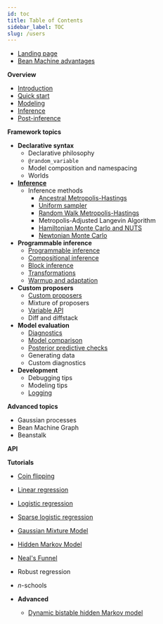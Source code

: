 ```yaml
---
id: toc
title: Table of Contents
sidebar_label: TOC
slug: /users
---
```

* [Landing page](landing_page/landing_page.md)
* [Bean Machine advantages](landing_page/bean_machine_advantages.md)

**Overview**

* [Introduction](overview/introduction/introduction.md)
* [Quick start](overview/quick_start/quick_start.md)
* [Modeling](overview/modeling/modeling.md)
* [Inference](overview/inference/inference.md)
* [Post-inference](overview/analysis/analysis.md)

**Framework topics**

* **Declarative syntax**
  * Declarative philosophy
  * `@random_variable`
  * Model composition and namespacing
  * Worlds
* **[Inference](framework_topics/inference/inference.md)**
  * Inference methods
    * [Ancestral Metropolis-Hastings](framework_topics/inference/ancestral_metropolis_hastings.md)
    * [Uniform sampler](framework_topics/inference/uniform_metropolis_hastings.md)
    * [Random Walk Metropolis-Hastings](framework_topics/inference/random_walk.md)
    * Metropolis-Adjusted Langevin Algorithm
    * [Hamiltonian Monte Carlo and NUTS](framework_topics/inference/hamiltonian_monte_carlo.md)
    * [Newtonian Monte Carlo](framework_topics/inference/newtonian_monte_carlo.md)
* **Programmable inference**
  * [Programmable inference](framework_topics/programmable_inference/programmable_inference.md)
  * [Compositional inference](framework_topics/programmable_inference/compositional_inference.md)
  * [Block inference](framework_topics/programmable_inference/block_inference.md)
  * [Transformations](framework_topics/programmable_inference/transforms.md)
  * [Warmup and adaptation](framework_topics/programmable_inference/adaptive_inference.md)
* **Custom proposers**
  * [Custom proposers](framework_topics/custom_proposers/custom_proposers.md)
  * Mixture of proposers
  * [Variable API](framework_topics/custom_proposers/variable.md)
  * Diff and diffstack
* **Model evaluation**
  * [Diagnostics](framework_topics/model_evaluation/diagnostics.md)
  * [Model comparison](framework_topics/model_evaluation/model_comparison.md)
  * [Posterior predictive checks](framework_topics/model_evaluation/posterior_predictive_checks.md)
  * Generating data <!-- simulate should go here! -->
  * Custom diagnostics <!-- optional for now -->
* **Development**
  * Debugging tips
  * Modeling tips
  * [Logging](framework_topics/development/logging.md)

**Advanced topics**
<!-- I don't think we'll plan to have any of these ready for a while. -->

* Gaussian processes
* Bean Machine Graph
* Beanstalk

**API**
<!-- Brian Johnson will link this in. -->

**Tutorials**

* [Coin flipping](https://www.internalfb.com/intern/anp/view/?id=277521)
* [Linear regression](https://www.internalfb.com/intern/anp/view/?id=282519)
* [Logistic regression](https://www.internalfb.com/intern/anp/view/?id=280068)
* [Sparse logistic regression](https://www.internalfb.com/intern/anp/view/?id=275391)
* [Gaussian Mixture Model](https://www.internalfb.com/intern/anp/view/?id=270772)
* [Hidden Markov Model](https://www.internalfb.com/intern/anp/view/?id=273851)
* [Neal's Funnel](https://www.internalfb.com/intern/anp/view/?id=273308)
* Robust regression
* $n$-schools

* **Advanced**
  * [Dynamic bistable hidden Markov model](https://www.internalfb.com/intern/anp/view/?id=275944)
